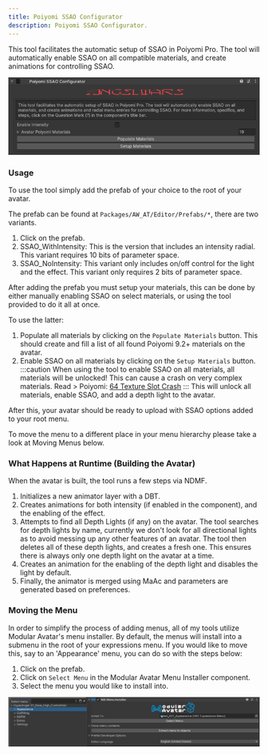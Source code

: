```yaml
---
title: Poiyomi SSAO Configurator
description: Poiyomi SSAO Configurator.
---
```


This tool facilitates the automatic setup of SSAO in Poiyomi Pro. The tool will automatically enable SSAO on all compatible materials, and create animations for controlling SSAO.

![img_1.png](../../../assets/reference/ssao/img_1.png)

### Usage

To use the tool simply add the prefab of your choice to the root of your avatar.

The prefab can be found at `Packages/AW_AT/Editor/Prefabs/*`, there are two variants.

1. Click on the prefab.
2. SSAO_WithIntensity: This is the version that includes an intensity radial. This variant requires 10 bits of parameter space.
3. SSAO_NoIntensity: This variant only includes on/off control for the light and the effect. This variant only requires 2 bits of parameter space.

After adding the prefab you must setup your materials, this can be done by either manually enabling SSAO on select materials, or using the tool provided to do it all at once. 

To use the latter:
1. Populate all materials by clicking on the `Populate Materials` button. This should create and fill a list of all found Poiyomi 9.2+ materials on the avatar.
2. Enable SSAO on all materials by clicking on the `Setup Materials` button.
:::caution
When using the tool to enable SSAO on all materials, all materials will be unlocked! This can cause a crash on very complex materials. Read > Poiyomi: [64 Texture Slot Crash](https://www.poiyomi.com/general/textures-64-texture-slot-crash)
:::
This will unlock all materials, enable SSAO, and add a depth light to the avatar.

After this, your avatar should be ready to upload with SSAO options added to your root menu.

To move the menu to a different place in your menu hierarchy please take a look at Moving Menus below.

### What Happens at Runtime (Building the Avatar)

When the avatar is built, the tool runs a few steps via NDMF.

1. Initializes a new animator layer with a DBT.
2. Creates animations for both intensity (if enabled in the component), and the enabling of the effect.
3. Attempts to find all Depth Lights (if any) on the avatar. The tool searches for depth lights by name, currently we don't look for all directional lights as to avoid messing up any other features of an avatar. The tool then deletes all of these depth lights, and creates a fresh one. This ensures there is always only one depth light on the avatar at a time.
4. Creates an animation for the enabling of the depth light and disables the light by default.
5. Finally, the animator is merged using MaAc and parameters are generated based on preferences.

### Moving the Menu

In order to simplify the process of adding menus, all of my tools utilize Modular Avatar's menu installer. By default, the menus will install into a submenu in the root of your expressions menu. If you would like to move this, say to an 'Appearance' menu, you can do so with the steps below:
1. Click on the prefab.
2. Click on `Select Menu` in the Modular Avatar Menu Installer component.
3. Select the menu you would like to install into.

![img.png](../../../assets/reference/ssao/img.png)

